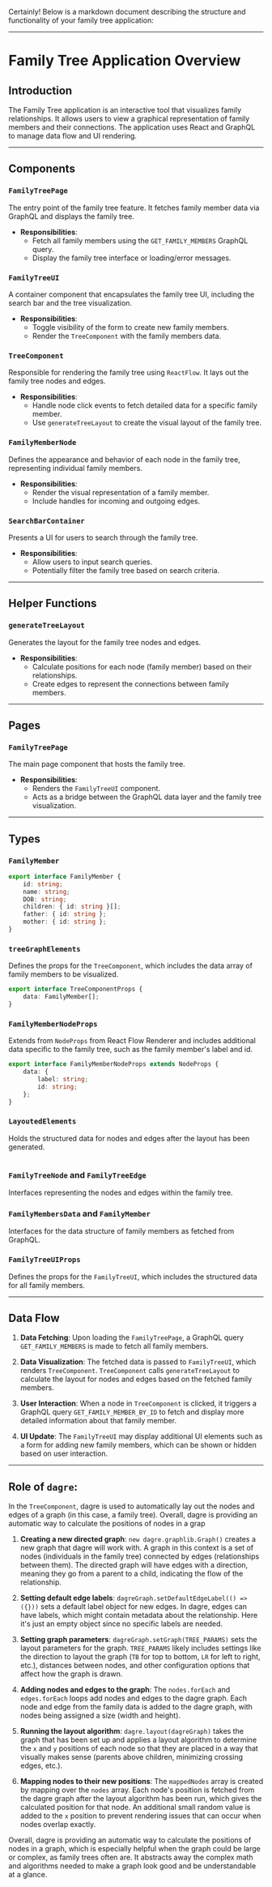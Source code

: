 Certainly! Below is a markdown document describing the structure and functionality of your family tree application:

---

# Family Tree Application Overview

## Introduction
The Family Tree application is an interactive tool that visualizes family relationships. It allows users to view a graphical representation of family members and their connections. The application uses React and GraphQL to manage data flow and UI rendering.

---
## Components

### `FamilyTreePage`
The entry point of the family tree feature. It fetches family member data via GraphQL and displays the family tree.

- **Responsibilities**:
  - Fetch all family members using the `GET_FAMILY_MEMBERS` GraphQL query.
  - Display the family tree interface or loading/error messages.

### `FamilyTreeUI`
A container component that encapsulates the family tree UI, including the search bar and the tree visualization.

- **Responsibilities**:
  - Toggle visibility of the form to create new family members.
  - Render the `TreeComponent` with the family members data.

### `TreeComponent`
Responsible for rendering the family tree using `ReactFlow`. It lays out the family tree nodes and edges.

- **Responsibilities**:
  - Handle node click events to fetch detailed data for a specific family member.
  - Use `generateTreeLayout` to create the visual layout of the family tree.

### `FamilyMemberNode`
Defines the appearance and behavior of each node in the family tree, representing individual family members.

- **Responsibilities**:
  - Render the visual representation of a family member.
  - Include handles for incoming and outgoing edges.

### `SearchBarContainer`
Presents a UI for users to search through the family tree.

- **Responsibilities**:
  - Allow users to input search queries.
  - Potentially filter the family tree based on search criteria.

---
## Helper Functions

### `generateTreeLayout`
Generates the layout for the family tree nodes and edges.

- **Responsibilities**:
  - Calculate positions for each node (family member) based on their relationships.
  - Create edges to represent the connections between family members.

---

## Pages

### `FamilyTreePage`
The main page component that hosts the family tree.

- **Responsibilities**:
  - Renders the `FamilyTreeUI` component.
  - Acts as a bridge between the GraphQL data layer and the family tree visualization.

---

## Types

### `FamilyMember`
```ts
export interface FamilyMember {
	id: string;
	name: string;
	DOB: string;
	children: { id: string }[];
	father: { id: string };
	mother: { id: string };
}
```

### `treeGraphElements`
Defines the props for the `TreeComponent`, which includes the data array of family members to be visualized.

```ts
export interface TreeComponentProps {
	data: FamilyMember[];
}
```
### `FamilyMemberNodeProps`
Extends from `NodeProps` from React Flow Renderer and includes additional data specific to the family tree, such as the family member's label and id.
```ts
export interface FamilyMemberNodeProps extends NodeProps {
	data: {
		label: string;
		id: string;
	};
}
```
### `LayoutedElements`
Holds the structured data for nodes and edges after the layout has been generated.
```ts

```

### `FamilyTreeNode` and `FamilyTreeEdge`
Interfaces representing the nodes and edges within the family tree.

### `FamilyMembersData` and `FamilyMember`
Interfaces for the data structure of family members as fetched from GraphQL.

### `FamilyTreeUIProps`
Defines the props for the `FamilyTreeUI`, which includes the structured data for all family members.

---
## Data Flow

1. **Data Fetching**: Upon loading the `FamilyTreePage`, a GraphQL query `GET_FAMILY_MEMBERS` is made to fetch all family members.
   
2. **Data Visualization**: The fetched data is passed to `FamilyTreeUI`, which renders `TreeComponent`. `TreeComponent` calls `generateTreeLayout` to calculate the layout for nodes and edges based on the fetched family members.

3. **User Interaction**: When a node in `TreeComponent` is clicked, it triggers a GraphQL query `GET_FAMILY_MEMBER_BY_ID` to fetch and display more detailed information about that family member.

4. **UI Update**: The `FamilyTreeUI` may display additional UI elements such as a form for adding new family members, which can be shown or hidden based on user interaction.

---
## Role of `dagre`: 

In the `TreeComponent`, dagre is used to automatically lay out the nodes and edges of a graph (in this case, a family tree). Overall, dagre is providing an automatic way to calculate the positions of nodes in a grap

1. **Creating a new directed graph**: `new dagre.graphlib.Graph()` creates a new graph that dagre will work with. A graph in this context is a set of nodes (individuals in the family tree) connected by edges (relationships between them). The directed graph will have edges with a direction, meaning they go from a parent to a child, indicating the flow of the relationship.

2. **Setting default edge labels**: `dagreGraph.setDefaultEdgeLabel(() => ({}))` sets a default label object for new edges. In dagre, edges can have labels, which might contain metadata about the relationship. Here it's just an empty object since no specific labels are needed.

3. **Setting graph parameters**: `dagreGraph.setGraph(TREE_PARAMS)` sets the layout parameters for the graph. `TREE_PARAMS` likely includes settings like the direction to layout the graph (`TB` for top to bottom, `LR` for left to right, etc.), distances between nodes, and other configuration options that affect how the graph is drawn.

4. **Adding nodes and edges to the graph**: The `nodes.forEach` and `edges.forEach` loops add nodes and edges to the dagre graph. Each node and edge from the family data is added to the dagre graph, with nodes being assigned a size (width and height).

5. **Running the layout algorithm**: `dagre.layout(dagreGraph)` takes the graph that has been set up and applies a layout algorithm to determine the `x` and `y` positions of each node so that they are placed in a way that visually makes sense (parents above children, minimizing crossing edges, etc.).

6. **Mapping nodes to their new positions**: The `mappedNodes` array is created by mapping over the `nodes` array. Each node's position is fetched from the dagre graph after the layout algorithm has been run, which gives the calculated position for that node. An additional small random value is added to the `x` position to prevent rendering issues that can occur when nodes overlap exactly.

Overall, dagre is providing an automatic way to calculate the positions of nodes in a graph, which is especially helpful when the graph could be large or complex, as family trees often are. It abstracts away the complex math and algorithms needed to make a graph look good and be understandable at a glance.